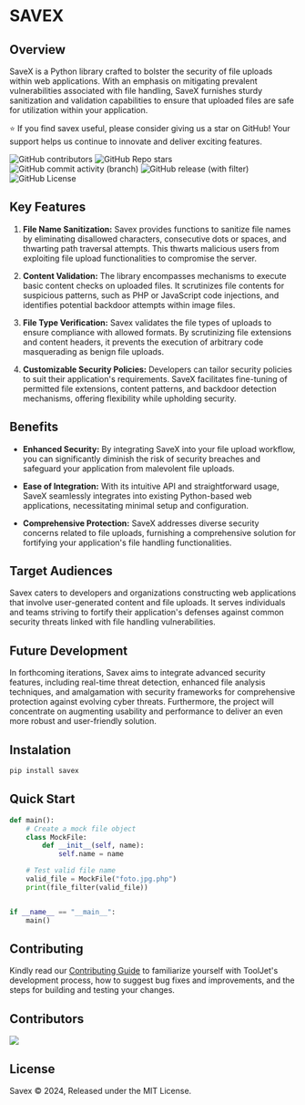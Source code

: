 # **SAVEX**

## Overview

SaveX is a Python library crafted to bolster the security of file uploads within web applications. With an emphasis on mitigating prevalent vulnerabilities associated with file handling, SaveX furnishes sturdy sanitization and validation capabilities to ensure that uploaded files are safe for utilization within your application.

:star: If you find savex useful, please consider giving us a star on GitHub! Your support helps us continue to innovate and deliver exciting features.

![GitHub contributors](https://img.shields.io/github/contributors/aliftech/savex)
![GitHub Repo stars](https://img.shields.io/github/stars/aliftech/savex)
![GitHub commit activity (branch)](https://img.shields.io/github/commit-activity/w/aliftech/savex/master)
![GitHub release (with filter)](https://img.shields.io/github/v/release/aliftech/savex)
![GitHub License](https://img.shields.io/github/license/aliftech/savex)

## Key Features

1. **File Name Sanitization:** Savex provides functions to sanitize file names by eliminating disallowed characters, consecutive dots or spaces, and thwarting path traversal attempts. This thwarts malicious users from exploiting file upload functionalities to compromise the server.

2. **Content Validation:** The library encompasses mechanisms to execute basic content checks on uploaded files. It scrutinizes file contents for suspicious patterns, such as PHP or JavaScript code injections, and identifies potential backdoor attempts within image files.

3. **File Type Verification:** Savex validates the file types of uploads to ensure compliance with allowed formats. By scrutinizing file extensions and content headers, it prevents the execution of arbitrary code masquerading as benign file uploads.

4. **Customizable Security Policies:** Developers can tailor security policies to suit their application's requirements. SaveX facilitates fine-tuning of permitted file extensions, content patterns, and backdoor detection mechanisms, offering flexibility while upholding security.

## Benefits

- **Enhanced Security:** By integrating SaveX into your file upload workflow, you can significantly diminish the risk of security breaches and safeguard your application from malevolent file uploads.

- **Ease of Integration:** With its intuitive API and straightforward usage, SaveX seamlessly integrates into existing Python-based web applications, necessitating minimal setup and configuration.

- **Comprehensive Protection:** SaveX addresses diverse security concerns related to file uploads, furnishing a comprehensive solution for fortifying your application's file handling functionalities.

## Target Audiences

Savex caters to developers and organizations constructing web applications that involve user-generated content and file uploads. It serves individuals and teams striving to fortify their application's defenses against common security threats linked with file handling vulnerabilities.

## Future Development

In forthcoming iterations, Savex aims to integrate advanced security features, including real-time threat detection, enhanced file analysis techniques, and amalgamation with security frameworks for comprehensive protection against evolving cyber threats. Furthermore, the project will concentrate on augmenting usability and performance to deliver an even more robust and user-friendly solution.

## Instalation

```bash
pip install savex
```

## Quick Start

```python
def main():
    # Create a mock file object
    class MockFile:
        def __init__(self, name):
            self.name = name

    # Test valid file name
    valid_file = MockFile("foto.jpg.php")
    print(file_filter(valid_file))


if __name__ == "__main__":
    main()

```

## Contributing

Kindly read our [Contributing Guide](CONTRIBUTING.md) to familiarize yourself with ToolJet's development process, how to suggest bug fixes and improvements, and the steps for building and testing your changes. <br>

## Contributors

<a href="https://github.com/aliftech/savex/graphs/contributors">
  <img src="https://contrib.rocks/image?repo=aliftech/savex" />
</a>

## License

Savex © 2024, Released under the MIT License.
